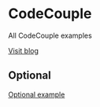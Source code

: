 # CodeCouple
All CodeCouple examples


[Visit blog](http://codecouple.pl)

## Optional
[Optional example](Optional)

